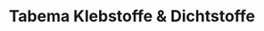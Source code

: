 ---
title: "Tabema Klebstoffe & Dichtstoffe"
url: /wasserburg-am-inn/tabema-klebstoffe-und-dichtstoffe/
shop: Baustoffe
---